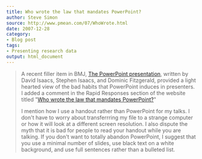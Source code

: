 ```yaml
---
title: Who wrote the law that mandates PowerPoint?
author: Steve Simon
source: http://www.pmean.com/07/WhoWrote.html
date: 2007-12-28
category:
- Blog post
tags:
- Presenting research data
output: html_document
---
```

> A recent filler item in BMJ, [The PowerPoint
> presentation](http://www.bmj.com/cgi/content/full/335/7633/1292),
> written by David Isaacs, Stephen Isaacs, and Dominic Fitzgerald,
> provided a light hearted view of the bad habits that PowerPoint
> induces in presenters. I added a comment in the Rapid Responses
> section of the website titled \"[Who wrote the law that mandates
> PowerPoint?](http://www.bmj.com/cgi/eletters/335/7633/1292#184940)\"
>
> I mention how I use a handout rather than PowerPoint for my talks. I
> don\'t have to worry about transferrring my file to a strange computer
> or how it will look at a different screen resolution. I also dispute
> the myth that it is bad for people to read your handout while you are
> talking. If you don\'t want to totally abandon PowerPoint, I suggest
> that you use a minimal number of slides, use black text on a white
> background, and use full sentences rather than a bulleted list.
